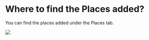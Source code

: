 # Where to find the Places added?

<p class="no-margin">You can find the places added under the Places tab.</p>
<p class="no-margin"></p>
<div class="intercom-container"><img src="/assets/img/teams-pro/image_121.png"></div>


<Intercom />
<Hubspot />
<Clarity />
<GoogleAnalytics />
